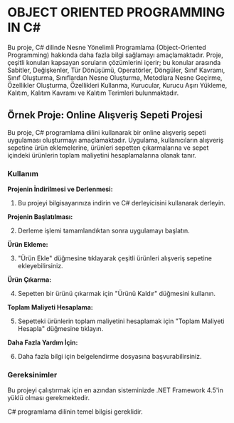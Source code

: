 # OBJECT ORIENTED PROGRAMMING IN C#

Bu proje, C# dilinde Nesne Yönelimli Programlama (Object-Oriented Programming) hakkında daha fazla bilgi sağlamayı amaçlamaktadır. Proje, çeşitli konuları kapsayan soruların çözümlerini içerir; bu konular arasında Sabitler, Değişkenler, Tür Dönüşümü, Operatörler, Döngüler, Sınıf Kavramı, Sınıf Oluşturma, Sınıflardan Nesne Oluşturma, Metodlara Nesne Geçirme, Özellikler Oluşturma, Özellikleri Kullanma, Kurucular, Kurucu Aşırı Yükleme, Kalıtım, Kalıtım Kavramı ve Kalıtım Terimleri bulunmaktadır.

## Örnek Proje: Online Alışveriş Sepeti Projesi

Bu proje, C# programlama dilini kullanarak bir online alışveriş sepeti uygulaması oluşturmayı amaçlamaktadır. Uygulama, kullanıcıların alışveriş sepetine ürün eklemelerine, ürünleri sepetten çıkarmalarına ve sepet içindeki ürünlerin toplam maliyetini hesaplamalarına olanak tanır.

### Kullanım

**Projenin İndirilmesi ve Derlenmesi:**

1. Bu projeyi bilgisayarınıza indirin ve C# derleyicisini kullanarak derleyin.

**Projenin Başlatılması:**

2. Derleme işlemi tamamlandıktan sonra uygulamayı başlatın.

**Ürün Ekleme:**

3. "Ürün Ekle" düğmesine tıklayarak çeşitli ürünleri alışveriş sepetine ekleyebilirsiniz.

**Ürün Çıkarma:**

4. Sepetten bir ürünü çıkarmak için "Ürünü Kaldır" düğmesini kullanın.

**Toplam Maliyeti Hesaplama:**

5. Sepetteki ürünlerin toplam maliyetini hesaplamak için "Toplam Maliyeti Hesapla" düğmesine tıklayın.

**Daha Fazla Yardım İçin:**

6. Daha fazla bilgi için belgelendirme dosyasına başvurabilirsiniz.

### Gereksinimler

Bu projeyi çalıştırmak için en azından sisteminizde .NET Framework 4.5'in yüklü olması gerekmektedir.

C# programlama dilinin temel bilgisi gereklidir.
